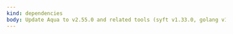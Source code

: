 ```yaml
---
kind: dependencies
body: Update Aqua to v2.55.0 and related tools (syft v1.33.0, golang v1.25.1, golangci-lint v1.64.8, goreleaser v2.12.5, changie v1.22.1, cli v2.81.0, direnv v2.37.1, glow v2.1.1, gofumpt v0.9.1, git-town v17.3.0, yq v4.47.2). Aqua dynamically parses paths with jq to ensure correct usage across different repository configurations. Aqua installer action updated to v3.1.2 across all workflows.
---
```

